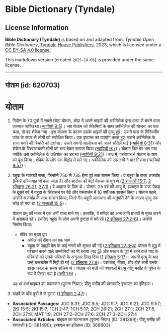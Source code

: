 # Bible Dictionary (Tyndale)

## License Information

**Bible Dictionary (Tyndale)** is based on and adapted from: _Tyndale Open Bible Dictionary_, [Tyndale House Publishers](https://tyndaleopenresources.com/), 2023, which is licensed under a [CC BY-SA 4.0 license](https://creativecommons.org/licenses/by-sa/4.0/legalcode.en).

This markdown version (created `2025-10-06`) is provided under the same license.



--------------------------------

## योताम (id: 620703)

योताम
=====

1. गिदोन के 70 पुत्रों में सबसे छोटा योताम, ओप्रा में अपने भाइयों की अबीमेलेक द्वारा हत्या से बचने वाला एकमात्र व्यक्ति था ([न्यायियों 9:5](https://ref.ly/Judg9:5))। जब योताम को शेकेमियों के साथ अबीमेलेक की योजना का पता चला, तो वह शेकेम गया। इस योजना के कारण उसके भाइयों की मृत्यु हुई। उसने पास के गिरिज्जीम पर्वत के ऊपर से लोगों को संबोधित किया। एक दृष्टान्त का उपयोग करते हुए, उसने अबीमेलेक के राजा बनने की स्थिति को दर्शाया। उसने अपनी आलोचना को अपने सौतेले भाई ([न्यायियों 8:31](https://ref.ly/Judg8:31)) और शेकेम के विश्वासघाती लोगों को श्राप देकर समाप्त किया ([न्यायियों 9:7](https://ref.ly/Judg9:7))। योताम फिर बेर भाग गया क्योंकि उसे अबीमेलेक के प्रतिशोध का डर था ([न्यायियों 9:21](https://ref.ly/Judg9:21))। बाद में, परमेश्वर ने योताम के श्राप को पूरा किया। शेकेम के लोग एक विद्रोह में मारे गए। अबीमेलेक को एक स्त्री ने मार गिराया ([न्यायियों 9:57](https://ref.ly/Judg9:57))।
2. यहूदा के ग्यारहवें राजा, जिन्होंने 750 से 735 ईसा पूर्व तक शासन किया। वे यहूदा के राजा अजर्याह (जिन्हें उज्जियाह भी कहा जाता है) और सादोक की बेटी येरूसा के पुत्र थे ([2 राजाओं 15:7](https://ref.ly/2Kgs15:7); [2 इतिहास 26:21](https://ref.ly/2Chr26:21); [27:1](https://ref.ly/2Chr27:1))। वे आहाज के पिता थे। योताम, 25 वर्ष की आयु में, इस्राएल के राजा पेकह के दूसरे वर्ष में यहूदा के सिंहासन पर बैठे और यरूशलेम में 16 वर्षों तक शासन किया। योताम पहले, उन्होंने अजर्याह के साथ शासन किया, जिन्हें गैर\-यहूदी आराधना की अनुमति देने के कारण मृत्यु तक कोढ़ हो गया था ([2 राजाओं 15:5](https://ref.ly/2Kgs15:5))।

    योताम प्रभु की नजर में एक धर्मीं राजा माने गए। हालांकि, वे मन्दिर को अन्यजाति प्रभावों से मुक्त करने में असफल रहे। इसलिए यहूदा के लोग अपनी दुष्टता में बने रहे ([2 इतिहास 27:2–6](https://ref.ly/2Chr27:2-2Chr27:6))। उन्होंने निर्माण किया:

    * मंदिर का मुख्य द्वार
        * ओपेल की दीवार का एक भाग
        * यहूदा के पहाड़ी देश के कई नगरों की सुरक्षा की गई ([2 इतिहास 27:3–4](https://ref.ly/2Chr27:3-2Chr27:4))
        योताम ने युद्ध में परेशान करने वाले अम्मोनियों को भी हराया (पद [5](https://ref.ly/2Chr27:5)) और यरदन के पूर्व में रहने वाले गाद के परिवारों को उनके परिवारों के अनुसार लिख दिया ([1 इतिहास 5:17](https://ref.ly/1Chr5:17))। अपनी मृत्यु के बाद उन्हें यरूशलेम में मिट्टी दी गई ([2 इतिहास 27:9](https://ref.ly/2Chr27:9))। यशायाह, मीका, और होशे सभी उनके शासनकाल के समय सक्रिय थे। योताम को मत्ती की वंशावली में प्रभु यीशु मसीह के पूर्वज के रूप में लिखा गया है ([मत्ती 1:9](https://ref.ly/Matt1:9))।

    *यह भी देखें* बाइबल का कालक्रम (पुराना नियम); यीशु मसीह की वंशावली; इस्राएल का इतिहास।

3. याहदै के पाँच पुत्रों में से दूसरा ([1 इतिहास 2:47](https://ref.ly/1Chr2:47))।

* **Associated Passages:** JDG 8:31; JDG 9:5; JDG 9:7; JDG 9:21; JDG 9:57; 2KI 15:5; 2KI 15:7; 1CH 2:47; 1CH 5:17; 2CH 26:21; 2CH 27:1; 2CH 27:5; 2CH 27:9; MAT 1:9; 2CH 27:2–2CH 27:6; 2CH 27:3–2CH 27:4
* **Associated Articles:** बाइबल का घटनाक्रम (पुराना नियम) (ID: 381399); यीशु मसीह की वंशावली (ID: 381490); इस्राएल का इतिहास  (ID: 368603)

